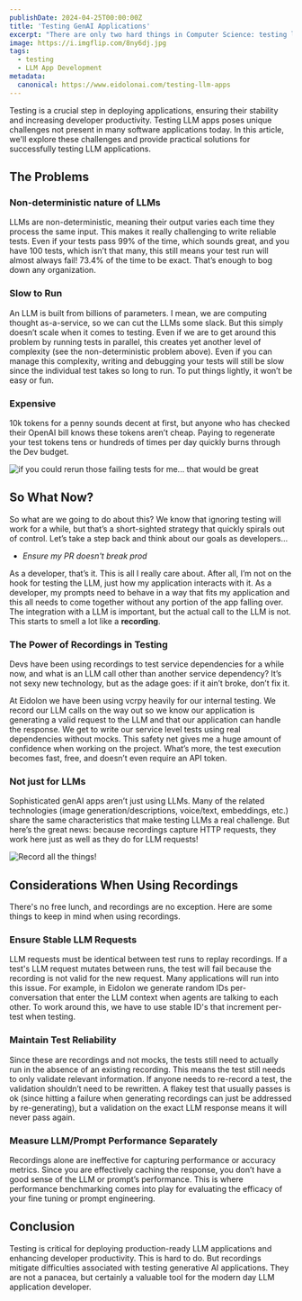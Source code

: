 ```yaml
---
publishDate: 2024-04-25T00:00:00Z
title: 'Testing GenAI Applications'
excerpt: "There are only two hard things in Computer Science: testing llm applications and naming things."
image: https://i.imgflip.com/8ny6dj.jpg
tags:
  - testing
  - LLM App Development
metadata:
  canonical: https://www.eidolonai.com/testing-llm-apps
---
```


Testing is a crucial step in deploying applications, ensuring their stability and increasing developer productivity. 
Testing LLM apps poses unique challenges not present in many software applications today. In this article, we'll explore
these challenges and provide practical solutions for successfully testing LLM applications.

## The Problems

### Non-deterministic nature of LLMs

LLMs are non-deterministic, meaning their output varies each time they process the same input. This makes it really 
challenging to write reliable tests. Even if your tests pass 99% of the time, which sounds great, and you have 100 
tests, which isn’t that many, this still means your test run will almost always fail! 73.4% of the time to be exact. 
That’s enough to bog down any organization.

### Slow to Run

An LLM is built from billions of parameters. I mean, we are computing thought as-a-service, so we can cut the LLMs some 
slack. But this simply doesn’t scale when it comes to testing. Even if we are to get around this problem by running 
tests in parallel, this creates yet another level of complexity (see the non-deterministic problem above). Even if you 
can manage this complexity, writing and debugging your tests will still be slow since the individual test takes so long 
to run. To put things lightly, it won’t be easy or fun.

### Expensive

10k tokens for a penny sounds decent at first, but anyone who has checked their OpenAI bill knows these tokens aren’t 
cheap. Paying to regenerate your test tokens tens or hundreds of times per day quickly burns through the Dev budget.

![if you could rerun those failing tests for me... that would be great](https://i.imgflip.com/8ny4mo.jpg "Office Space Meme")

## So What Now?

So what are we going to do about this? We know that ignoring testing will work for a while, but that’s a short-sighted 
strategy that quickly spirals out of control. Let’s take a step back and think about our goals as developers…

* _Ensure my PR doesn't break prod_

As a developer, that’s it. This is all I really care about. After all, I’m not on the hook for testing the LLM, just how 
my application interacts with it. As a developer, my prompts need to behave in a way that fits my application and this 
all needs to come together without any portion of the app falling over. The integration with a LLM is important, but the 
actual call to the LLM is not. This starts to smell a lot like a __recording__.

### The Power of Recordings in Testing

Devs have been using recordings to test service dependencies for a while now, and what is an LLM call other than another 
service dependency? It’s not sexy new technology, but as the adage goes: if it ain’t broke, don’t fix it.

At Eidolon we have been using vcrpy heavily for our internal testing. We record our LLM calls on the way out so we know 
our application is generating a valid request to the LLM and that our application can handle the response. We get to 
write our service level tests using real dependencies without mocks. This safety net gives me a huge amount of 
confidence when working on the project. What’s more, the test execution becomes fast, free, and doesn’t even require an 
API token.

### Not just for LLMs

Sophisticated genAI apps aren’t just using LLMs. Many of the related technologies (image generation/descriptions, 
voice/text, embeddings, etc.) share the same characteristics that make testing LLMs a real challenge. But here’s the 
great news: because recordings capture HTTP requests, they work here just as well as they do for LLM requests!

![Record all the things!](https://i.imgflip.com/8ny4uh.jpg "All The Things Meme")

## Considerations When Using Recordings

There's no free lunch, and recordings are no exception. Here are some things to keep in mind when using recordings.

### Ensure Stable LLM Requests

LLM requests must be identical between test runs to replay recordings. If a test's LLM request mutates between runs, the
test will fail because the recording is not valid for the new request. Many applications will run into this issue. For example,
in Eidolon we generate random IDs per-conversation that enter the LLM context when agents are talking to each other.
To work around this, we have to use stable ID's that increment per-test when testing.

### Maintain Test Reliability

Since these are recordings and not mocks, the tests still need to actually run in the absence of an existing recording. 
This means the test still needs to only validate relevant information. If anyone needs to re-record a test, the 
validation shouldn’t need to be rewritten. A flakey test that usually passes is ok (since hitting a failure when 
generating recordings can just be addressed by re-generating), but a validation on the exact LLM response means it will 
never pass again.

### Measure LLM/Prompt Performance Separately

Recordings alone are ineffective for capturing performance or accuracy metrics. Since you are effectively caching the 
response, you don’t have a good sense of the LLM or prompt’s performance. This is where performance benchmarking comes 
into play for evaluating the efficacy of your fine tuning or prompt engineering.

## Conclusion

Testing is critical for deploying production-ready LLM applications and enhancing developer productivity. This is hard 
to do. But recordings mitigate difficulties associated with testing generative AI applications. They are not a panacea, 
but certainly a valuable tool for the modern day LLM application developer.
